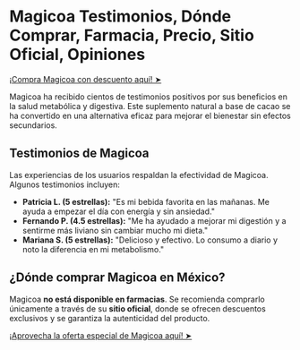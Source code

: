 # Magicoa Testimonios, Dónde Comprar, Farmacia, Precio, Sitio Oficial, Opiniones

[¡Compra Magicoa con descuento aquí! ➤](https://wecareblog.com/go/magicoa)

Magicoa ha recibido cientos de testimonios positivos por sus beneficios en la salud metabólica y digestiva. Este suplemento natural a base de cacao se ha convertido en una alternativa eficaz para mejorar el bienestar sin efectos secundarios.

## Testimonios de Magicoa

Las experiencias de los usuarios respaldan la efectividad de Magicoa. Algunos testimonios incluyen:

- **Patricia L. (5 estrellas):** "Es mi bebida favorita en las mañanas. Me ayuda a empezar el día con energía y sin ansiedad."
- **Fernando P. (4.5 estrellas):** "Me ha ayudado a mejorar mi digestión y a sentirme más liviano sin cambiar mucho mi dieta."
- **Mariana S. (5 estrellas):** "Delicioso y efectivo. Lo consumo a diario y noto la diferencia en mi metabolismo."

## ¿Dónde comprar Magicoa en México?

Magicoa **no está disponible en farmacias**. Se recomienda comprarlo únicamente a través de su **sitio oficial**, donde se ofrecen descuentos exclusivos y se garantiza la autenticidad del producto.

[¡Aprovecha la oferta especial de Magicoa aquí! ➤](https://wecareblog.com/go/magicoa)
